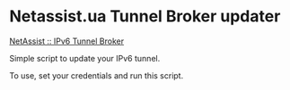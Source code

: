 # Netassist.ua Tunnel Broker updater

[NetAssist :: IPv6 Tunnel Broker](https://tb.netassist.ua/)

Simple script to update your IPv6 tunnel.

To use, set your credentials and run this script.

